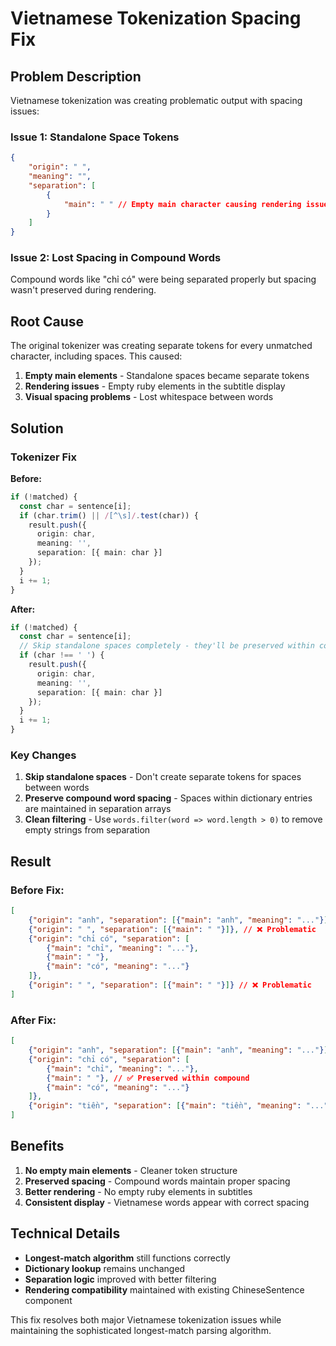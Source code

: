 # Vietnamese Tokenization Spacing Fix

## Problem Description

Vietnamese tokenization was creating problematic output with spacing issues:

### Issue 1: Standalone Space Tokens
```json
{
    "origin": " ",
    "meaning": "",
    "separation": [
        {
            "main": " " // Empty main character causing rendering issues
        }
    ]
}
```

### Issue 2: Lost Spacing in Compound Words
Compound words like "chỉ có" were being separated properly but spacing wasn't preserved during rendering.

## Root Cause

The original tokenizer was creating separate tokens for every unmatched character, including spaces. This caused:

1. **Empty main elements** - Standalone spaces became separate tokens
2. **Rendering issues** - Empty ruby elements in the subtitle display
3. **Visual spacing problems** - Lost whitespace between words

## Solution

### Tokenizer Fix

**Before:**
```typescript
if (!matched) {
  const char = sentence[i];
  if (char.trim() || /[^\s]/.test(char)) { 
    result.push({
      origin: char,
      meaning: '',
      separation: [{ main: char }]
    });
  }
  i += 1;
}
```

**After:**
```typescript
if (!matched) {
  const char = sentence[i];
  // Skip standalone spaces completely - they'll be preserved within compound words
  if (char !== ' ') {
    result.push({
      origin: char,
      meaning: '',
      separation: [{ main: char }]
    });
  }
  i += 1;
}
```

### Key Changes

1. **Skip standalone spaces** - Don't create separate tokens for spaces between words
2. **Preserve compound word spacing** - Spaces within dictionary entries are maintained in separation arrays
3. **Clean filtering** - Use `words.filter(word => word.length > 0)` to remove empty strings from separation

## Result

### Before Fix:
```json
[
    {"origin": "anh", "separation": [{"main": "anh", "meaning": "..."}]},
    {"origin": " ", "separation": [{"main": " "}]}, // ❌ Problematic
    {"origin": "chỉ có", "separation": [
        {"main": "chỉ", "meaning": "..."},
        {"main": " "},
        {"main": "có", "meaning": "..."}
    ]},
    {"origin": " ", "separation": [{"main": " "}]} // ❌ Problematic
]
```

### After Fix:
```json
[
    {"origin": "anh", "separation": [{"main": "anh", "meaning": "..."}]},
    {"origin": "chỉ có", "separation": [
        {"main": "chỉ", "meaning": "..."},
        {"main": " "}, // ✅ Preserved within compound
        {"main": "có", "meaning": "..."}
    ]},
    {"origin": "tiền", "separation": [{"main": "tiền", "meaning": "..."}]}
]
```

## Benefits

1. **No empty main elements** - Cleaner token structure
2. **Preserved spacing** - Compound words maintain proper spacing
3. **Better rendering** - No empty ruby elements in subtitles
4. **Consistent display** - Vietnamese words appear with correct spacing

## Technical Details

- **Longest-match algorithm** still functions correctly
- **Dictionary lookup** remains unchanged
- **Separation logic** improved with better filtering
- **Rendering compatibility** maintained with existing ChineseSentence component

This fix resolves both major Vietnamese tokenization issues while maintaining the sophisticated longest-match parsing algorithm.
